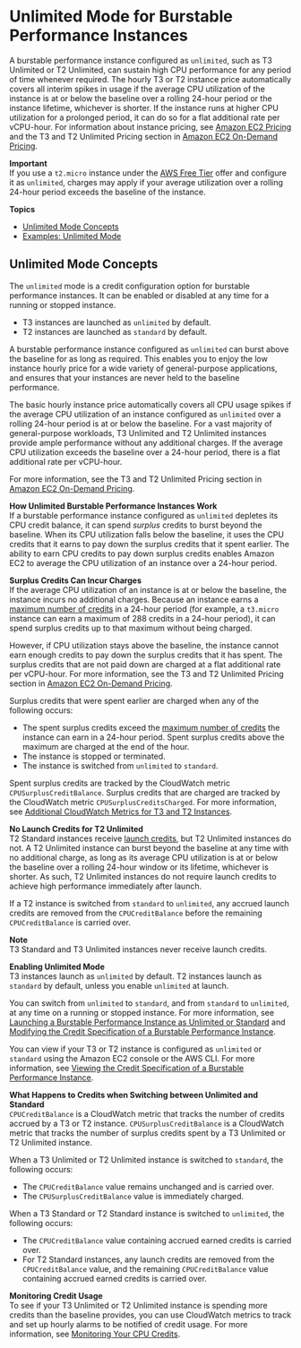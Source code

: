 # Unlimited Mode for Burstable Performance Instances<a name="burstable-performance-instances-unlimited-mode"></a>

A burstable performance instance configured as `unlimited`, such as T3 Unlimited or T2 Unlimited, can sustain high CPU performance for any period of time whenever required\. The hourly T3 or T2 instance price automatically covers all interim spikes in usage if the average CPU utilization of the instance is at or below the baseline over a rolling 24\-hour period or the instance lifetime, whichever is shorter\. If the instance runs at higher CPU utilization for a prolonged period, it can do so for a flat additional rate per vCPU\-hour\. For information about instance pricing, see [Amazon EC2 Pricing](https://aws.amazon.com/ec2/pricing/) and the T3 and T2 Unlimited Pricing section in [Amazon EC2 On\-Demand Pricing](https://aws.amazon.com/ec2/pricing/on-demand/)\.

**Important**  
If you use a `t2.micro` instance under the [AWS Free Tier](https://aws.amazon.com/free/) offer and configure it as `unlimited`, charges may apply if your average utilization over a rolling 24\-hour period exceeds the baseline of the instance\.

**Topics**
+ [Unlimited Mode Concepts](#burstable-performance-instances-unlimited-mode-concepts)
+ [Examples: Unlimited Mode](unlimited-mode-examples.md)

## Unlimited Mode Concepts<a name="burstable-performance-instances-unlimited-mode-concepts"></a>

The `unlimited` mode is a credit configuration option for burstable performance instances\. It can be enabled or disabled at any time for a running or stopped instance\.
+ T3 instances are launched as `unlimited` by default\.
+ T2 instances are launched as `standard` by default\.

A burstable performance instance configured as `unlimited` can burst above the baseline for as long as required\. This enables you to enjoy the low instance hourly price for a wide variety of general\-purpose applications, and ensures that your instances are never held to the baseline performance\. ​

The basic hourly instance price automatically covers all CPU usage spikes if the average CPU utilization of an instance configured as `unlimited` over a rolling 24\-hour period is at or below the baseline\. For a vast majority of general\-purpose workloads, T3 Unlimited and T2 Unlimited instances provide ample performance without any additional charges\. If the average CPU utilization exceeds the baseline over a 24\-hour period, there is a flat additional rate per vCPU\-hour\. 

For more information, see the T3 and T2 Unlimited Pricing section in [Amazon EC2 On\-Demand Pricing](https://aws.amazon.com/ec2/pricing/on-demand/)\.

**How Unlimited Burstable Performance Instances Work**  
If a burstable performance instance configured as `unlimited` depletes its CPU credit balance, it can spend *surplus* credits to burst beyond the baseline\. When its CPU utilization falls below the baseline, it uses the CPU credits that it earns to pay down the surplus credits that it spent earlier\. The ability to earn CPU credits to pay down surplus credits enables Amazon EC2 to average the CPU utilization of an instance over a 24\-hour period\. 

**Surplus Credits Can Incur Charges**  
If the average CPU utilization of an instance is at or below the baseline, the instance incurs no additional charges\. Because an instance earns a [maximum number of credits](burstable-credits-baseline-concepts.md#burstable-performance-instances-credit-table) in a 24\-hour period \(for example, a `t3.micro` instance can earn a maximum of 288 credits in a 24\-hour period\), it can spend surplus credits up to that maximum without being charged\.

However, if CPU utilization stays above the baseline, the instance cannot earn enough credits to pay down the surplus credits that it has spent\. The surplus credits that are not paid down are charged at a flat additional rate per vCPU\-hour\. For more information, see the T3 and T2 Unlimited Pricing section in [Amazon EC2 On\-Demand Pricing](https://aws.amazon.com/ec2/pricing/on-demand/)\.

Surplus credits that were spent earlier are charged when any of the following occurs:
+ The spent surplus credits exceed the [maximum number of credits](burstable-credits-baseline-concepts.md#burstable-performance-instances-credit-table) the instance can earn in a 24\-hour period\. Spent surplus credits above the maximum are charged at the end of the hour\.
+ The instance is stopped or terminated\.
+ The instance is switched from `unlimited` to `standard`\.

Spent surplus credits are tracked by the CloudWatch metric `CPUSurplusCreditBalance`\. Surplus credits that are charged are tracked by the CloudWatch metric `CPUSurplusCreditsCharged`\. For more information, see [Additional CloudWatch Metrics for T3 and T2 Instances](burstable-performance-instances-monitoring-cpu-credits.md#burstable-performance-instances-cw-metrics)\.

**No Launch Credits for T2 Unlimited**  
T2 Standard instances receive [launch credits](burstable-performance-instances-standard-mode.md#launch-credits), but T2 Unlimited instances do not\. A T2 Unlimited instance can burst beyond the baseline at any time with no additional charge, as long as its average CPU utilization is at or below the baseline over a rolling 24\-hour window or its lifetime, whichever is shorter\. As such, T2 Unlimited instances do not require launch credits to achieve high performance immediately after launch\.

If a T2 instance is switched from `standard` to `unlimited`, any accrued launch credits are removed from the `CPUCreditBalance` before the remaining `CPUCreditBalance` is carried over\.

**Note**  
T3 Standard and T3 Unlimited instances never receive launch credits\.

**Enabling Unlimited Mode**  
T3 instances launch as `unlimited` by default\. T2 instances launch as `standard` by default, unless you enable `unlimited` at launch\.

You can switch from `unlimited` to `standard`, and from `standard` to `unlimited`, at any time on a running or stopped instance\. For more information, see [Launching a Burstable Performance Instance as Unlimited or Standard](burstable-performance-instances-how-to.md#launch-burstable-performance-instances) and [Modifying the Credit Specification of a Burstable Performance Instance](burstable-performance-instances-how-to.md#modify-burstable-performance-instances)\. 

You can view if your T3 or T2 instance is configured as `unlimited` or `standard` using the Amazon EC2 console or the AWS CLI\. For more information, see [Viewing the Credit Specification of a Burstable Performance Instance](burstable-performance-instances-how-to.md#describe-burstable-performance-instances)\.

**What Happens to Credits when Switching between Unlimited and Standard**  
`CPUCreditBalance` is a CloudWatch metric that tracks the number of credits accrued by a T3 or T2 instance\. `CPUSurplusCreditBalance` is a CloudWatch metric that tracks the number of surplus credits spent by a T3 Unlimited or T2 Unlimited instance\.

When a T3 Unlimited or T2 Unlimited instance is switched to `standard`, the following occurs:
+ The `CPUCreditBalance` value remains unchanged and is carried over\. 
+ The `CPUSurplusCreditBalance` value is immediately charged\.

When a T3 Standard or T2 Standard instance is switched to `unlimited`, the following occurs:
+ The `CPUCreditBalance` value containing accrued earned credits is carried over\.
+ For T2 Standard instances, any launch credits are removed from the `CPUCreditBalance` value, and the remaining `CPUCreditBalance` value containing accrued earned credits is carried over\.

**Monitoring Credit Usage**  
To see if your T3 Unlimited or T2 Unlimited instance is spending more credits than the baseline provides, you can use CloudWatch metrics to track and set up hourly alarms to be notified of credit usage\. For more information, see [Monitoring Your CPU Credits](burstable-performance-instances-monitoring-cpu-credits.md)\.